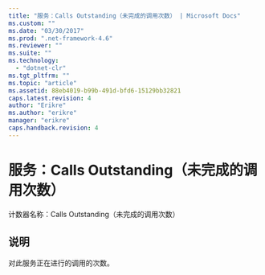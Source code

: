 ```yaml
---
title: "服务：Calls Outstanding（未完成的调用次数） | Microsoft Docs"
ms.custom: ""
ms.date: "03/30/2017"
ms.prod: ".net-framework-4.6"
ms.reviewer: ""
ms.suite: ""
ms.technology: 
  - "dotnet-clr"
ms.tgt_pltfrm: ""
ms.topic: "article"
ms.assetid: 88eb4019-b99b-491d-bfd6-15129bb32821
caps.latest.revision: 4
author: "Erikre"
ms.author: "erikre"
manager: "erikre"
caps.handback.revision: 4
---
```

# 服务：Calls Outstanding（未完成的调用次数）
计数器名称：Calls Outstanding（未完成的调用次数）  
  
## 说明  
 对此服务正在进行的调用的次数。